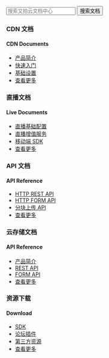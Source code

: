 <span class="betamark"></span>
<!-- 添加文档中心搜索功能 -->
<form class="search-docs" target="_blank" action="http://zhannei.baidu.com/cse/search">
    <input type="text" placeholder="搜索又拍云文档中心" class="search_content" id="bdcsMain" name="q">
    <button type="submit" class="search-btn">搜索文档</button>
</form>
<div class="minecraft clearfix">
    <div class="section section-api">
        <i class="upicon upicon-api"></i>
        <h3>CDN 文档</h3>
        <h4>CDN Documents</h4>
        <ul class="list-unstyled">
            <li><a href="/cdn/">产品简介</a></li>
            <li><a href="/cdn/guide/">快速入门</a></li>
            <li><a href="/cdn/basic/">基础设置</a></li>
            <li><a href="/cdn/">查看更多</a></li>
        </ul>
    </div>
    <div class="section section-api">
        <i class="upicon upicon-api"></i>
        <h3>直播文档</h3>
        <h4>Live Documents</h4>
        <ul class="list-unstyled">
            <li><a href="/live/#_3">直播基础配置</a></li>
            <li><a href="/live/#_10">直播增值服务</a></li>
            <li><a href="/live/#ios-sdk_1">移动端 SDK</a></li>
            <li><a href="/live/">查看更多</a></li>
        </ul>
    </div>
    <div class="section section-api">
        <i class="upicon upicon-api"></i>
        <h3>API 文档</h3>
        <h4>API Reference</h4>
        <ul class="list-unstyled">
            <li><a href="/api/rest_api/">HTTP REST API</a></li>
            <li><a href="/api/form_api/">HTTP FORM API</a></li>
            <li><a href="/api/multipart_upload/">分块上传 API</a></li>
            <li><a href="/api/">查看更多</a></li>
        </ul>
    </div>
    <div class="section section-api">
        <i class="upicon upicon-api"></i>
        <h3>云存储文档</h3>
        <h4>API Reference</h4>
        <ul class="list-unstyled">
			<li><a href="/api/">产品简介</a></li>
            <li><a href="/api/rest_api/">REST API</a></li>
            <li><a href="/api/form_api/">FORM API</a></li>
            <li><a href="/api/">查看更多</a></li>
        </ul>
    </div>
    <div class="section section-download">
        <i class="upicon upicon-download"></i>
        <h3>资源下载</h3>
        <h4>Download</h4>
        <ul class="list-unstyled">
            <li><a href="/download/#sdk">SDK </a></li>
            <li><a href="/download/#plugin">论坛插件</a></li>
            <li><a href="/download/#third-party">第三方资源</a></li>
            <li><a href="/download/">查看更多</a></li>
        </ul>
    </div>
</div>
